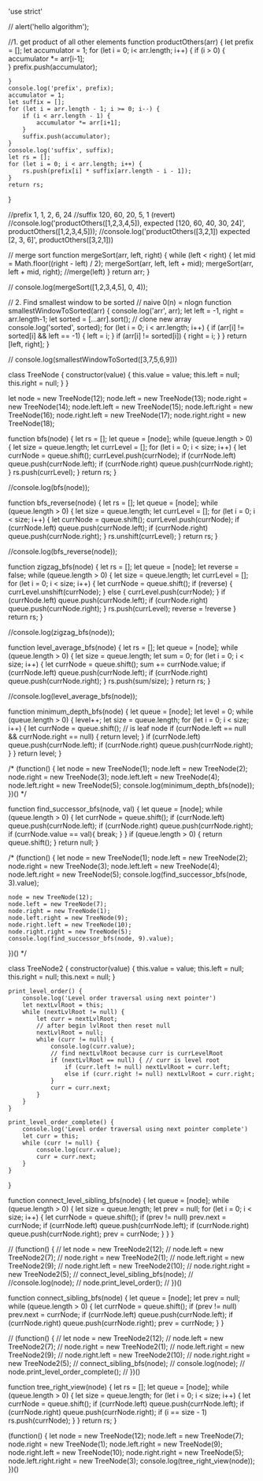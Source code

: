 'use strict'

// alert('hello algorithm');

//1. get product of all other elements
function productOthers(arr) {
    let prefix = [];
    let accumulator = 1;
    for (let i = 0; i< arr.length; i++) {
        if (i > 0) {
            accumulator *= arr[i-1];   
        } 
        prefix.push(accumulator);
        
        
    }
    console.log('prefix', prefix);
    accumulator = 1;
    let suffix = [];
    for (let i = arr.length - 1; i >= 0; i--) {
        if (i < arr.length - 1) {
            accumulator *= arr[i+1];
        } 
        suffix.push(accumulator);
    }
    console.log('suffix', suffix);
    let rs = [];
    for (let i = 0; i < arr.length; i++) {
        rs.push(prefix[i] * suffix[arr.length - i - 1]);
    }
    return rs;
}

//prefix 1, 1, 2, 6, 24
//suffix 120, 60, 20, 5, 1 (revert)
//console.log('productOthers([1,2,3,4,5]), expected [120, 60, 40, 30, 24]', productOthers([1,2,3,4,5]));
//console.log('productOthers([3,2,1]) expected [2, 3, 6]', productOthers([3,2,1]))

// merge sort
function mergeSort(arr, left, right) {
    while (left < right) {
        let mid = Math.floor((right - left) / 2);
        mergeSort(arr, left, left + mid);
        mergeSort(arr, left + mid, right);
        //merge(left)
    }
    return arr;
}

// console.log(mergeSort([1,2,3,4,5], 0, 4));

// 2. Find smallest window to be sorted
// naive 0(n) = nlogn
function smallestWindowToSorted(arr) {
    console.log('arr', arr);
    let left = -1, right = arr.length-1;
    let sorted = [...arr].sort(); // clone new array
    console.log('sorted', sorted);
    for (let i = 0; i < arr.length; i++) {
        if (arr[i] != sorted[i] && left == -1) {
            left = i;
        }
        if (arr[i] != sorted[i]) {
            right = i;
        }
    }
    return [left, right];
}

// console.log(smallestWindowToSorted([3,7,5,6,9]))

class TreeNode {
    constructor(value) {
        this.value = value;
        this.left = null;
        this.right = null;
    }
}

let node = new TreeNode(12);
node.left = new TreeNode(13);
node.right = new TreeNode(14);
node.left.left = new TreeNode(15);
node.left.right = new TreeNode(16);
node.right.left = new TreeNode(17);
node.right.right = new TreeNode(18);

function bfs(node) {
    let rs = [];
    let queue = [node];
    while (queue.length > 0) {
        let size = queue.length;
        let currLevel = [];
        for (let i = 0; i < size; i++) {
            let currNode = queue.shift();
            currLevel.push(currNode);
            if (currNode.left) queue.push(currNode.left);
            if (currNode.right) queue.push(currNode.right);
        }
        rs.push(currLevel);
    }
    return rs;
}

//console.log(bfs(node));

function bfs_reverse(node) {
    let rs = [];
    let queue = [node];
    while (queue.length > 0) {
        let size = queue.length;
        let currLevel = [];
        for (let i = 0; i < size; i++) {
            let currNode = queue.shift();
            currLevel.push(currNode);
            if (currNode.left) queue.push(currNode.left);
            if (currNode.right) queue.push(currNode.right);
        }
        rs.unshift(currLevel);
    }
    return rs;
}

//console.log(bfs_reverse(node));

function zigzag_bfs(node) {
    let rs = [];
    let queue = [node];
    let reverse = false;
    while (queue.length > 0) {
        let size = queue.length;
        let currLevel = [];
        for (let i = 0; i < size; i++) {
            let currNode = queue.shift();
            if (reverse) {
                currLevel.unshift(currNode);
            } else {
                currLevel.push(currNode);
            }
            if (currNode.left) queue.push(currNode.left);
            if (currNode.right) queue.push(currNode.right);
        }
        rs.push(currLevel);
        reverse = !reverse
    }
    return rs;
}

//console.log(zigzag_bfs(node));

function level_average_bfs(node) {
    let rs = [];
    let queue = [node];
    while (queue.length > 0) {
        let size = queue.length;
        let sum = 0;
        for (let i = 0; i < size; i++) {
            let currNode = queue.shift();
            sum += currNode.value;
            if (currNode.left) queue.push(currNode.left);
            if (currNode.right) queue.push(currNode.right);
        }
        rs.push(sum/size);
    }
    return rs;
}

//console.log(level_average_bfs(node));

function minimum_depth_bfs(node) {
    let queue = [node];
    let level = 0;
    while (queue.length > 0) {
        level++;
        let size = queue.length;
        for (let i = 0; i < size; i++) {
            let currNode = queue.shift();
            // is leaf node
            if (currNode.left == null && currNode.right == null) {
                return level;
            } 
            if (currNode.left) queue.push(currNode.left);
            if (currNode.right) queue.push(currNode.right);
        }
    }
    return level;
}

/*
(function() {
    let node = new TreeNode(1);
    node.left = new TreeNode(2);
    node.right = new TreeNode(3);
    node.left.left = new TreeNode(4);
    node.left.right = new TreeNode(5);
    console.log(minimum_depth_bfs(node));
})()
*/

function find_successor_bfs(node, val) {
    let queue = [node];
    while (queue.length > 0) {
        let currNode = queue.shift();
        if (currNode.left) queue.push(currNode.left);
        if (currNode.right) queue.push(currNode.right);
        if (currNode.value == val){ 
            break;
        }
    }
    if (queue.length > 0) {
        return queue.shift();
    }
    return null;
}

/*
(function() {
    let node = new TreeNode(1);
    node.left = new TreeNode(2);
    node.right = new TreeNode(3);
    node.left.left = new TreeNode(4);
    node.left.right = new TreeNode(5);
    console.log(find_successor_bfs(node, 3).value);

    node = new TreeNode(12);
    node.left = new TreeNode(7);
    node.right = new TreeNode(1);
    node.left.right = new TreeNode(9);
    node.right.left = new TreeNode(10);
    node.right.right = new TreeNode(5);
    console.log(find_successor_bfs(node, 9).value);
})()
*/

class TreeNode2 {
    constructor(value) {
        this.value = value;
        this.left = null;
        this.right = null;
        this.next = null;
    }

    print_level_order() {
        console.log('Level order traversal using next pointer')
        let nextLvlRoot = this;
        while (nextLvlRoot != null) {
            let curr = nextLvlRoot;
            // after begin lvlRoot then reset null
            nextLvlRoot = null;
            while (curr != null) {
                console.log(curr.value);
                // find nextLvlRoot because curr is currLevelRoot
                if (nextLvlRoot == null) { // curr is level root
                    if (curr.left != null) nextLvlRoot = curr.left;
                    else if (curr.right != null) nextLvlRoot = curr.right;
                }
                curr = curr.next;
            }
        }
    }

    print_level_order_complete() {
        console.log('Level order traversal using next pointer complete')
        let curr = this;
        while (curr != null) {
            console.log(curr.value);
            curr = curr.next;
        }
    }
}

function connect_level_sibling_bfs(node) {
    let queue = [node];
    while (queue.length > 0) {
        let size = queue.length;
        let prev = null;
        for (let i = 0; i < size; i++) {
            let currNode = queue.shift();
            if (prev != null) prev.next = currNode;
            if (currNode.left) queue.push(currNode.left);
            if (currNode.right) queue.push(currNode.right);
            prev = currNode;
        }
    }
}

// (function() {
//     let node = new TreeNode2(12);
//     node.left = new TreeNode2(7);
//     node.right = new TreeNode2(1);
//     node.left.right = new TreeNode2(9);
//     node.right.left = new TreeNode2(10);
//     node.right.right = new TreeNode2(5);
//     connect_level_sibling_bfs(node);
//     //console.log(node);
//     node.print_level_order();
// })()

function connect_sibling_bfs(node) {
    let queue = [node];
    let prev = null;
    while (queue.length > 0) {
        let currNode = queue.shift();
        if (prev != null) prev.next = currNode;
        if (currNode.left) queue.push(currNode.left);
        if (currNode.right) queue.push(currNode.right);
        prev = currNode;
    }
}

// (function() {
//     let node = new TreeNode2(12);
//     node.left = new TreeNode2(7);
//     node.right = new TreeNode2(1);
//     node.left.right = new TreeNode2(9);
//     node.right.left = new TreeNode2(10);
//     node.right.right = new TreeNode2(5);
//     connect_sibling_bfs(node);
//     console.log(node);
//     node.print_level_order_complete();
// })()

function tree_right_view(node) {
    let rs = [];
    let queue = [node];
    while (queue.length > 0) {
        let size = queue.length;
        for (let i = 0; i < size; i++) {
            let currNode = queue.shift();
            if (currNode.left) queue.push(currNode.left);
            if (currNode.right) queue.push(currNode.right);
            if (i == size - 1) rs.push(currNode);
        }
    }
    return rs;
}

(function() {
    let node = new TreeNode(12);
    node.left = new TreeNode(7);
    node.right = new TreeNode(1);
    node.left.right = new TreeNode(9);
    node.right.left = new TreeNode(10);
    node.right.right = new TreeNode(5);
    node.left.right.right = new TreeNode(3);
    console.log(tree_right_view(node));
})()







